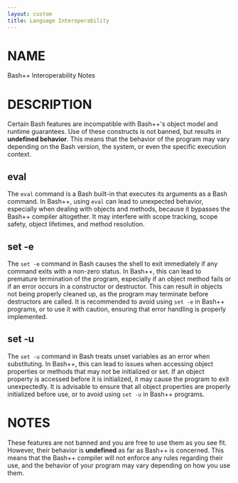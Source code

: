 ```yaml
---
layout: custom
title: Language Interoperability
---
```

# NAME

Bash++ Interoperability Notes

# DESCRIPTION

Certain Bash features are incompatible with Bash++'s object model and runtime guarantees. Use of these constructs is not banned, but results in **undefined behavior**. This means that the behavior of the program may vary depending on the Bash version, the system, or even the specific execution context.

## eval

The `eval` command is a Bash built-in that executes its arguments as a Bash command. In Bash++, using `eval` can lead to unexpected behavior, especially when dealing with objects and methods, because it bypasses the Bash++ compiler altogether. It may interfere with scope tracking, scope safety, object lifetimes, and method resolution.

## set -e
The `set -e` command in Bash causes the shell to exit immediately if any command exits with a non-zero status. In Bash++, this can lead to premature termination of the program, especially if an object method fails or if an error occurs in a constructor or destructor. This can result in objects not being properly cleaned up, as the program may terminate before destructors are called. It is recommended to avoid using `set -e` in Bash++ programs, or to use it with caution, ensuring that error handling is properly implemented.

## set -u
The `set -u` command in Bash treats unset variables as an error when substituting. In Bash++, this can lead to issues when accessing object properties or methods that may not be initialized or set. If an object property is accessed before it is initialized, it may cause the program to exit unexpectedly. It is advisable to ensure that all object properties are properly initialized before use, or to avoid using `set -u` in Bash++ programs.

# NOTES

These features are not banned and you are free to use them as you see fit. However, their behavior is **undefined** as far as Bash++ is concerned. This means that the Bash++ compiler will not enforce any rules regarding their use, and the behavior of your program may vary depending on how you use them.
